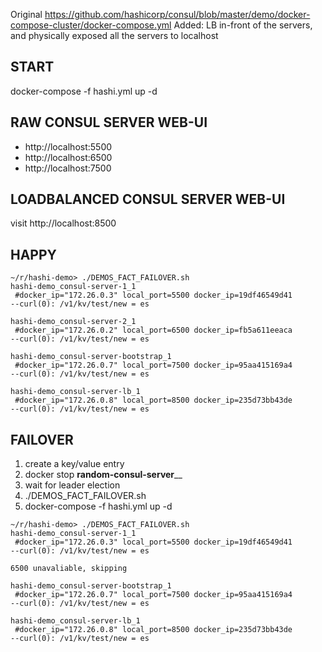 Original https://github.com/hashicorp/consul/blob/master/demo/docker-compose-cluster/docker-compose.yml
Added: LB in-front of the servers, and physically exposed all the servers to localhost

## START
docker-compose -f hashi.yml up -d

## RAW CONSUL SERVER WEB-UI
- http://localhost:5500
- http://localhost:6500
- http://localhost:7500

## LOADBALANCED CONSUL SERVER WEB-UI
visit http://localhost:8500

## HAPPY
```
~/r/hashi-demo> ./DEMOS_FACT_FAILOVER.sh
hashi-demo_consul-server-1_1
 #docker_ip="172.26.0.3" local_port=5500 docker_ip=19df46549d41
--curl(0): /v1/kv/test/new = es

hashi-demo_consul-server-2_1
 #docker_ip="172.26.0.2" local_port=6500 docker_ip=fb5a611eeaca
--curl(0): /v1/kv/test/new = es

hashi-demo_consul-server-bootstrap_1
 #docker_ip="172.26.0.7" local_port=7500 docker_ip=95aa415169a4
--curl(0): /v1/kv/test/new = es

hashi-demo_consul-server-lb_1
 #docker_ip="172.26.0.8" local_port=8500 docker_ip=235d73bb43de
--curl(0): /v1/kv/test/new = es
```

## FAILOVER
1. create a key/value entry
2. docker stop   __random-consul-server____
3. wait for leader election
4. ./DEMOS_FACT_FAILOVER.sh
5. docker-compose -f hashi.yml up -d

```
~/r/hashi-demo> ./DEMOS_FACT_FAILOVER.sh
hashi-demo_consul-server-1_1
 #docker_ip="172.26.0.3" local_port=5500 docker_ip=19df46549d41
--curl(0): /v1/kv/test/new = es

6500 unavaliable, skipping

hashi-demo_consul-server-bootstrap_1
 #docker_ip="172.26.0.7" local_port=7500 docker_ip=95aa415169a4
--curl(0): /v1/kv/test/new = es

hashi-demo_consul-server-lb_1
 #docker_ip="172.26.0.8" local_port=8500 docker_ip=235d73bb43de
--curl(0): /v1/kv/test/new = es
```
